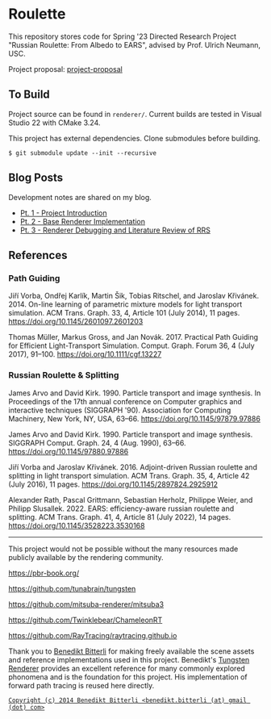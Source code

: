# Roulette

This repository stores code for Spring '23 Directed Research Project "Russian Roulette: From Albedo to EARS", advised by Prof. Ulrich Neumann, USC.

Project proposal: [project-proposal](https://blog.roblesch.page/assets/roblesch_project_proposal.pdf)

## To Build

Project source can be found in `renderer/`. Current builds are tested in Visual Studio 22 with CMake 3.24.

This project has external dependencies. Clone submodules before building.

```
$ git submodule update --init --recursive
```

## Blog Posts

Development notes are shared on my blog.

- [Pt. 1 - Project Introduction](https://blog.roblesch.page/blog/2023/01/04/ears-1.html)
- [Pt. 2 - Base Renderer Implementation](https://blog.roblesch.page/blog/2023/01/17/ears-2.html)
- [Pt. 3 - Renderer Debugging and Literature Review of RRS](https://blog.roblesch.page/blog/2023/02/07/ears-3.html)

## References

### Path Guiding

Jiří Vorba, Ondřej Karlík, Martin Šik, Tobias Ritschel, and Jaroslav Křivánek. 2014. On-line learning of parametric mixture models for light transport simulation. ACM Trans. Graph. 33, 4, Article 101 (July 2014), 11 pages. https://doi.org/10.1145/2601097.2601203

Thomas Müller, Markus Gross, and Jan Novák. 2017. Practical Path Guiding for Efficient Light-Transport Simulation. Comput. Graph. Forum 36, 4 (July 2017), 91–100. https://doi.org/10.1111/cgf.13227

### Russian Roulette & Splitting

James Arvo and David Kirk. 1990. Particle transport and image synthesis. In Proceedings of the 17th annual conference on Computer graphics and interactive techniques (SIGGRAPH '90). Association for Computing Machinery, New York, NY, USA, 63–66. https://doi.org/10.1145/97879.97886

James Arvo and David Kirk. 1990. Particle transport and image synthesis. SIGGRAPH Comput. Graph. 24, 4 (Aug. 1990), 63–66. https://doi.org/10.1145/97880.97886

Jiří Vorba and Jaroslav Křivánek. 2016. Adjoint-driven Russian roulette and splitting in light transport simulation. ACM Trans. Graph. 35, 4, Article 42 (July 2016), 11 pages. https://doi.org/10.1145/2897824.2925912

Alexander Rath, Pascal Grittmann, Sebastian Herholz, Philippe Weier, and Philipp Slusallek. 2022. EARS: efficiency-aware russian roulette and splitting. ACM Trans. Graph. 41, 4, Article 81 (July 2022), 14 pages. https://doi.org/10.1145/3528223.3530168

---

This project would not be possible without the many resources made publicly available by the rendering community.

https://pbr-book.org/

https://github.com/tunabrain/tungsten

https://github.com/mitsuba-renderer/mitsuba3

https://github.com/Twinklebear/ChameleonRT

https://github.com/RayTracing/raytracing.github.io

Thank you to [Benedikt Bitterli](https://benedikt-bitterli.me/resources/) for making freely available the scene assets and reference implementations used in this project. Benedikt's [Tungsten Renderer](https://github.com/tunabrain/tungsten) provides an excellent reference for many commonly explored phonomena and is the foundation for this project. His implementation of forward path tracing is reused here directly.

[`Copyright (c) 2014 Benedikt Bitterli <benedikt.bitterli (at) gmail (dot) com>`](https://github.com/tunabrain/tungsten/blob/master/LICENSE.txt)

